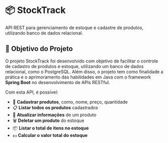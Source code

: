 # 📦 StockTrack
API REST para gerenciamento de estoque e cadastre de produtos, utilizando
banco de dados relacional.

## 🎯 Objetivo do Projeto
O projeto StockTrack foi desenvolvido com objetivo de facilitar o controle
de cadastro de produtos e estoque, utilizando um banco de dados relacional,
como o PostgreSQL.
Além disso, o projeto tem como finalidade a prática 
e o aprimoramento das habilidades em Java com o 
framework **Spring Boot** no desenvolvimento de APIs RESTful.

Com esta API, é possível:

- 📌 **Cadastrar produtos**, como, nome, preço, quantidade
- 📋 **Listar todos os produtos** cadastrados
- 📝 **Atualizar informações** de um produto
- 🗑️ **Deletar um produto** do estoque
- 📦 **Listar o total de itens no estoque**
- 💵 **Calcular o valor total do estoque**